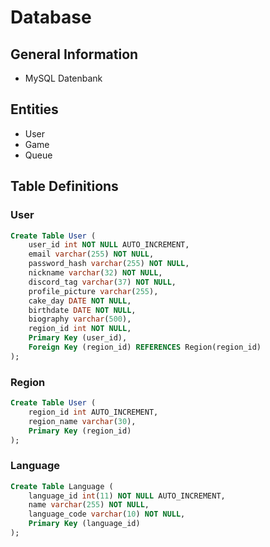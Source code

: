 # Database
## General Information
- MySQL Datenbank

## Entities
- User
- Game
- Queue

## Table Definitions
### User
```sql
Create Table User (
    user_id int NOT NULL AUTO_INCREMENT,
    email varchar(255) NOT NULL,
    password_hash varchar(255) NOT NULL,
    nickname varchar(32) NOT NULL,
    discord_tag varchar(37) NOT NULL,
    profile_picture varchar(255),
    cake_day DATE NOT NULL,
    birthdate DATE NOT NULL,
    biography varchar(500),
    region_id int NOT NULL,
    Primary Key (user_id),
    Foreign Key (region_id) REFERENCES Region(region_id)
);
```

### Region
```sql
Create Table User (
    region_id int AUTO_INCREMENT,
    region_name varchar(30),
    Primary Key (region_id)
);
```

### Language
```sql
Create Table Language (
    language_id int(11) NOT NULL AUTO_INCREMENT,
    name varchar(255) NOT NULL,
    language_code varchar(10) NOT NULL,
    Primary Key (language_id)
);
```
    
